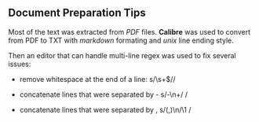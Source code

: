 ## Document Preparation Tips

Most of the text was extracted from *PDF* files. **Calibre** was used to convert from PDF to TXT with *markdown* formating and *unix* line ending style.

Then an editor that can handle multi-line regex was used to fix several issues:

* remove whitespace at the end of a line:
s/\s+$//

* concatenate lines that were separated by - 
s/-\n+/ /

* concatenate lines that were separated by ,
s/(,)\n/\1 /
